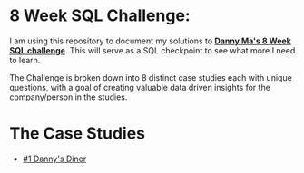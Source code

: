 # 8 Week SQL Challenge:
I am using this repository to document my solutions to **[Danny Ma's 8 Week SQL challenge](https://8weeksqlchallenge.com/)**. 
This will serve as a SQL checkpoint to see what more I need to learn. 

The Challenge is broken down into 8 distinct case studies each with unique questions, with a goal of creating valuable data driven insights for the company/person in the studies.

# The Case Studies
- [#1 Danny's Diner](https://github.com/andreww-00/8Week-SQL-challenge-Solution-Writeup/#1-Danny's-Diner)

